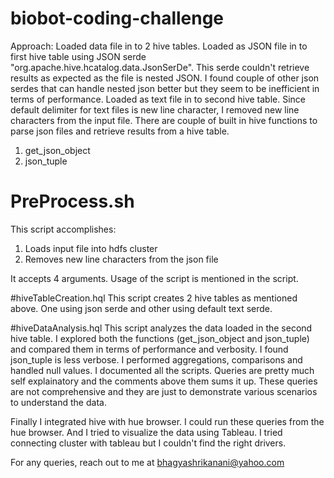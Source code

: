 # biobot-coding-challenge

Approach: 
Loaded data file in to 2 hive tables. 
Loaded as JSON file in to first hive table using JSON serde "org.apache.hive.hcatalog.data.JsonSerDe". This serde couldn't retrieve results as expected as the file is nested JSON. I found couple of other json serdes that can handle nested json better but they seem to be inefficient in terms of performance. 
Loaded as text file in to second hive table. Since default delimiter for text files is new line character, I removed new line characters from the input file. There are couple of built in hive functions to parse json files and retrieve results from a hive table.
1. get_json_object
2. json_tuple

# PreProcess.sh
This script accomplishes:
1. Loads input file into hdfs cluster
2. Removes new line characters from the json file

It accepts 4 arguments. Usage of the script is mentioned in the script.

#hiveTableCreation.hql
This script creates 2 hive tables as mentioned above. One using json serde and other using default text serde.

#hiveDataAnalysis.hql
This script analyzes the data loaded in the second hive table. 
I explored both the functions (get_json_object and json_tuple) and compared them in terms of performance and verbosity.
I found json_tuple is less verbose. I performed aggregations, comparisons and handled null values. I documented all the scripts. Queries are pretty much self explainatory and the comments above them sums it up. 
These queries are not comprehensive and they are just to demonstrate various scenarios to understand the data.


Finally I integrated hive with hue browser. I could run these queries from the hue browser. 
And I tried to visualize the data using Tableau. I tried connecting cluster with tableau but I couldn't find the right drivers. 

For any queries, reach out to me at bhagyashrikanani@yahoo.com
